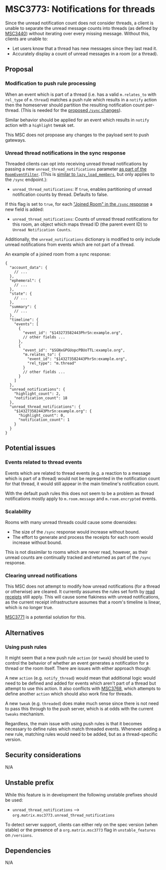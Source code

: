 # MSC3773: Notifications for threads

Since the unread notification count does not consider threads, a client is unable
to separate the unread message counts into threads (as defined by
[MSC3440](https://github.com/matrix-org/matrix-doc/pull/3440))
without iterating over every missing message. Without this, clients are unable to:

* Let users know that a thread has new messages since they last read it.
* Accurately display a count of unread messages in a room (or a thread).

## Proposal

### Modification to push rule processing

When an event which is part of a thread (i.e. has a valid `m.relates_to` with
`rel_type` of `m.thread`) matches a push rule which results in a `notify` action
then the homeserver should partition the resulting notification count per-thread.
(This is needed for the [proposed `/sync` changes](#unread-thread-notifications-in-the-sync-response)).

Similar behavior should be applied for an event which results in `notify` action
with a `highlight` tweak set.

This MSC does not propoase any changes to the payload sent to push gateways.

### Unread thread notifications in the sync response

Threaded clients can opt into receiving unread thread notifications by passing
a new `unread_thread_notifications` parameter
[as part of the `RoomEventFilter`](https://spec.matrix.org/v1.2/client-server-api/#filtering).
(This is [similar to `lazy_load_members`](https://spec.matrix.org/v1.2/client-server-api/#lazy-loading-room-members),
but only applies to the `/sync` endpoint.):

* `unread_thread_notifications`:  If `true`, enables partitioning of unread notification
  counts by thread. Defaults to false.

If this flag is set to `true`, for each ["Joined Room" in the `/sync` response](https://spec.matrix.org/latest/client-server-api/#get_matrixclientv3sync)
a new field is added:

* `unread_thread_notifications`: Counts of unread thread notifications for this
  room, an object which maps thread ID (the parent event ID) to
  `Unread Notification Counts`.

Additionally, the `unread_notifications` dictionary is modified to only include
unread notifications from events which are not part of a thread.

An example of a joined room from a sync response:

```json5
{
  "account_data": {
    // ...
  },
  "ephemeral": {
    // ...
  },
  "state": {
    // ...
  },
  "summary": {
    // ...
  },
  "timeline": {
    "events": [
      {
        "event_id": "$143273582443PhrSn:example.org",
        // other fields ...
      },
      {
        "event_id": "$SGNxGPGUopcPBUoTTL:example.org",
        "m.relates_to": {
          "event_id": "$143273582443PhrSn:example.org",
          "rel_type": "m.thread"
        }
        // other fields ...
      }
    ]
  },
  "unread_notifications": {
    "highlight_count": 2,
    "notification_count": 18
  },
  "unread_thread_notifications": {
    "$143273582443PhrSn:example.org": {
      "highlight_count": 0,
      "notification_count": 1
    }
  }
}
```

## Potential issues

### Events related to thread events

Events which are related to thread events (e.g. a reaction to a message which is
part of a thread) would not be represented in the notification count for that
thread, it would still appear in the main timeline's notification count.

With the default push rules this does not seem to be a problem as thread notifications
mostly apply to `m.room.message` and `m.room.encrypted` events.

### Scalability

Rooms with many unread threads could cause some downsides:

* The size of the `/sync` response would increase without bound.
* The effort to generate and process the receipts for each room would increase
  without bound.

This is not dissimilar to rooms which are never read, however, as their unread
counts are continually tracked and returned as part of the `/sync` response.

### Clearing unread notifications

This MSC does not attempt to modify how unread notifications (for a thread or
otherwise) are cleared. It currently assumes the rules set forth by
[read receipts](https://spec.matrix.org/latest/client-server-api/#receiving-notifications)
still apply. This will cause some flakiness with unread notifications, as the current
receipt infrastructure assumes that a room's timeline is linear, which is no
longer true.

[MSC3771](https://github.com/matrix-org/matrix-spec-proposals/pull/3771) is a
potential solution for this.

## Alternatives

### Using push rules

It might seem that a new push rule `action` (or `tweak`) should be used to control
the behavior of whether an event generates a notification for a thread or the
room itself. There are issues with either approach though:

A new `action` (e.g. `notify_thread`) would mean that additional logic would
need to be defined and added for events which aren't part of a thread but attempt
to use this action. It also conflicts with [MSC3768](https://github.com/matrix-org/matrix-spec-proposals/pull/3768),
which attempts to define another `action` which should also work fine for threads.

A new `tweak` (e.g. `threaded`) does make much sense since there is not need to
pass this through to the push server, which is at odds with the current `tweaks`
mechanism.

Regardless, the main issue with using push rules is that it becomes necessary to
define rules which match threaded events. Whenever adding a new rule, matching rules
would need to be added, but as a thread-specific version.

## Security considerations

N/A

## Unstable prefix

While this feature is in development the following unstable prefixes should be used:

* `unread_thread_notifications` --> `org.matrix.msc3773.unread_thread_notifications`

To detect server support, clients can either rely on the spec version (when stable)
or the presence of a `org.matrix.msc3773` flag in `unstable_features` on `/versions`.

## Dependencies

N/A
